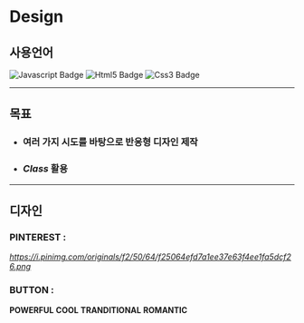 # Design

## 사용언어

![Javascript Badge](https://img.shields.io/badge/-Javascript-%23F7DF1E)
![Html5 Badge](https://img.shields.io/badge/-HTML5-%23E34F26)
![Css3 Badge](https://img.shields.io/badge/-CSS3-%231572B6)

<hr>

## 목표

* ### 여러 가지 시도를 바탕으로 반응형 디자인 제작
* ### *Class* 활용

<hr>

## 디자인

### PINTEREST : 
*https://i.pinimg.com/originals/f2/50/64/f25064efd7a1ee37e63f4ee1fa5dcf26.png*
    
### BUTTON : 
**POWERFUL** **COOL** **TRANDITIONAL** **ROMANTIC**